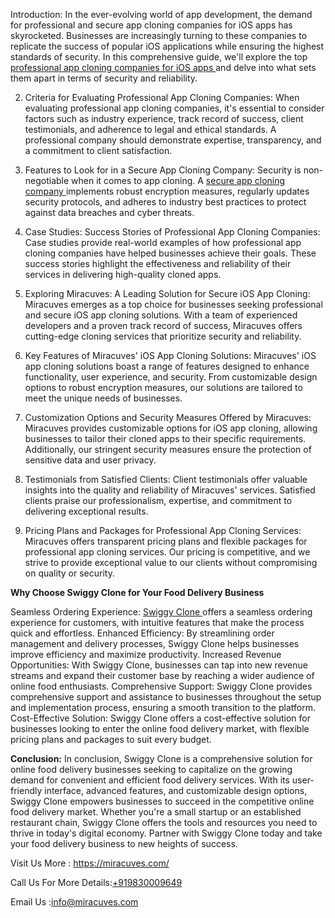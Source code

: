 Introduction:
In the ever-evolving world of app development, the demand for professional and secure app cloning companies for iOS apps has skyrocketed. Businesses are increasingly turning to these companies to replicate the success of popular iOS applications while ensuring the highest standards of security. In this comprehensive guide, we'll explore the top </body><a href="https://miracuves.com/service/ios-development/">professional app cloning companies for iOS apps </a>and delve into what sets them apart in terms of security and reliability.

2. Criteria for Evaluating Professional App Cloning Companies:
When evaluating professional app cloning companies, it's essential to consider factors such as industry experience, track record of success, client testimonials, and adherence to legal and ethical standards. A professional company should demonstrate expertise, transparency, and a commitment to client satisfaction.

3. Features to Look for in a Secure App Cloning Company:
Security is non-negotiable when it comes to app cloning. A </body><a href="https://miracuves.com/service/clone-solutions">secure app cloning company </a> implements robust encryption measures, regularly updates security protocols, and adheres to industry best practices to protect against data breaches and cyber threats.

4. Case Studies: Success Stories of Professional App Cloning Companies:
Case studies provide real-world examples of how professional app cloning companies have helped businesses achieve their goals. These success stories highlight the effectiveness and reliability of their services in delivering high-quality cloned apps.

5. Exploring Miracuves: A Leading Solution for Secure iOS App Cloning:
Miracuves emerges as a top choice for businesses seeking professional and secure iOS app cloning solutions. With a team of experienced developers and a proven track record of success, Miracuves offers cutting-edge cloning services that prioritize security and reliability.

6. Key Features of Miracuves' iOS App Cloning Solutions:
Miracuves' iOS app cloning solutions boast a range of features designed to enhance functionality, user experience, and security. From customizable design options to robust encryption measures, our solutions are tailored to meet the unique needs of businesses.

7. Customization Options and Security Measures Offered by Miracuves:
Miracuves provides customizable options for iOS app cloning, allowing businesses to tailor their cloned apps to their specific requirements. Additionally, our stringent security measures ensure the protection of sensitive data and user privacy.

8. Testimonials from Satisfied Clients:
Client testimonials offer valuable insights into the quality and reliability of Miracuves' services. Satisfied clients praise our professionalism, expertise, and commitment to delivering exceptional results.

9. Pricing Plans and Packages for Professional App Cloning Services:
Miracuves offers transparent pricing plans and flexible packages for professional app cloning services. Our pricing is competitive, and we strive to provide exceptional value to our clients without compromising on quality or security.

**Why Choose Swiggy Clone for Your Food Delivery Business**

Seamless Ordering Experience: </body><a href="https://miracuves.com/solutions/swiggy-clone/">Swiggy Clone </a> offers a seamless ordering experience for customers, with intuitive features that make the process quick and effortless.
Enhanced Efficiency: By streamlining order management and delivery processes, Swiggy Clone helps businesses improve efficiency and maximize productivity.
Increased Revenue Opportunities: With Swiggy Clone, businesses can tap into new revenue streams and expand their customer base by reaching a wider audience of online food enthusiasts.
Comprehensive Support: Swiggy Clone provides comprehensive support and assistance to businesses throughout the setup and implementation process, ensuring a smooth transition to the platform.
Cost-Effective Solution: Swiggy Clone offers a cost-effective solution for businesses looking to enter the online food delivery market, with flexible pricing plans and packages to suit every budget.

**Conclusion:**
In conclusion, Swiggy Clone is a comprehensive solution for online food delivery businesses seeking to capitalize on the growing demand for convenient and efficient food delivery services. With its user-friendly interface, advanced features, and customizable design options, Swiggy Clone empowers businesses to succeed in the competitive online food delivery market. Whether you're a small startup or an established restaurant chain, Swiggy Clone offers the tools and resources you need to thrive in today's digital economy. Partner with Swiggy Clone today and take your food delivery business to new heights of success.

Visit Us More : https://miracuves.com/

Call Us For More Details:<a href="https://miracuves.com/">+919830009649</a>

Email Us :info@miracuves.com
